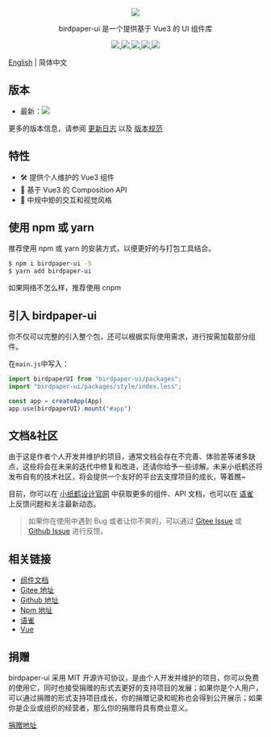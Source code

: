 <p align="center">
  <a href="https://www.birdpaper.design">
    <img class="logo" src="https://birdpaper-1251999712.file.myqcloud.com/design/assets/birdpaperui%2Bvue3-min.png"/>
  </a>
</p>

<p align="center">birdpaper-ui 是一个提供基于 Vue3 的 UI 组件库</p>

<p align="center">
  <a href="https://gitee.com/liluanhui/birdpaper-ui.git" target="_blank">
    <img class="tag" src="https://gitee.com/liluanhui/birdpaper-ui/badge/star.svg?theme=dark">
  </a>
  <a href="https://www.npmjs.com/package/birdpaper-ui" target="_blank">
     <img class="tag" src="https://img.shields.io/npm/v/birdpaper-ui.svg?style=badge"/>
  </a>
  <a href="https://npmcharts.com/compare/birdpaper-ui?minimal=true">
    <img class="tag" src="http://img.shields.io/npm/dm/birdpaper-ui.svg"/>
  </a>
   <a href="https://ui.birdpaper.com">
    <img class="tag" src="https://img.shields.io/badge/platform-web-61B5FF.svg"/>
  </a>
   <a href="https://ui.birdpaper.com">
    <img class="tag" src="https://img.shields.io/badge/license-MIT-red.svg"/>
  </a>
</p>

[English](./README.md) | 简体中文

<h2>版本</h2>

- 最新：<img class="li-img" src="https://img.shields.io/npm/v/birdpaper-ui.svg?style=badge"/>

更多的版本信息，请参阅 [更新日志](https://www.birdpaper.design/components/version_c) 以及 [版本规范](https://www.birdpaper.design/design/version_m)

## 特性

- 🛠 提供个人维护的 Vue3 组件
- 🎉 基于 Vue3 的 Composition API
- 🐬 中规中矩的交互和视觉风格

## 使用 npm 或 yarn

推荐使用 npm 或 yarn 的安装方式，以便更好的与打包工具结合。

```bash
$ npm i birdpaper-ui -S
$ yarn add birdpaper-ui
```

如果网络不怎么样，推荐使用 cnpm

## 引入 birdpaper-ui

你不仅可以完整的引入整个包，还可以根据实际使用需求，进行按需加载部分组件。

在`main.js`中写入：

```javascript
import birdpaperUI from "birdpaper-ui/packages";
import "birdpaper-ui/packages/style/index.less";

const app = createApp(App)
app.use(birdpaperUI).mount("#app")
```

## 文档&社区

由于这是作者个人开发并维护的项目，通常文档会存在不完善、体验差等诸多缺点，这些将会在未来的迭代中修复和改进，还请你给予一些谅解。未来小纸鹤还将发布自有的技术社区，将会提供一个友好的平台去支撑项目的成长，等着瞧~

目前，你可以在 [小纸鹤设计官网](https://www.birdpaper.design) 中获取更多的组件、API 文档，也可以在 [语雀](https://www.yuque.com/birdpaper.design) 上反馈问题和关注最新动态。

> 如果你在使用中遇到 Bug 或者让你不爽的，可以通过 [Gitee Issue](https://gitee.com/liluanhui/birdpaper-ui/issues/new) 或 [Github Issue](https://gitee.com/liluanhui/birdpaper-ui/issues/new) 进行反馈。

## 相关链接

- [组件文档](https://www.birdpaper.design/components/install_m)
- [Gitee 地址](https://gitee.com/liluanhui/birdpaper-ui)
- [Github 地址](https://github.com/liluanhui/birdpaper-ui)
- [Npm 地址](https://www.npmjs.com/package/birdpaper-ui)
- [语雀](https://www.yuque.com/birdpaper.design)
- [Vue](https://v3.cn.vuejs.org)

## 捐赠

birdpaper-ui 采用 MIT 开源许可协议，是由个人开发并维护的项目，你可以免费的使用它，同时也接受捐赠的形式去更好的支持项目的发展；如果你是个人用户，可以通过捐赠的形式支持项目成长，你的捐赠记录和昵称也会得到公开展示；如果你是企业或组织的经营者，那么你的捐赠将具有商业意义。

[捐赠地址](https://www.birdpaper.design/donate)
